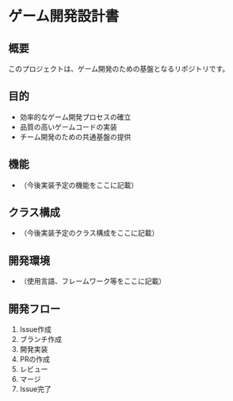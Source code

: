 # ゲーム開発設計書

## 概要
このプロジェクトは、ゲーム開発のための基盤となるリポジトリです。

## 目的
- 効率的なゲーム開発プロセスの確立
- 品質の高いゲームコードの実装
- チーム開発のための共通基盤の提供

## 機能
- （今後実装予定の機能をここに記載）

## クラス構成
- （今後実装予定のクラス構成をここに記載）

## 開発環境
- （使用言語、フレームワーク等をここに記載）

## 開発フロー
1. Issue作成
2. ブランチ作成
3. 開発実装
4. PRの作成
5. レビュー
6. マージ
7. Issue完了